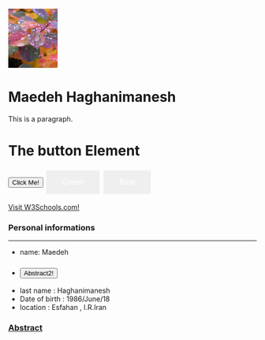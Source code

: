 
<html lang="en">
<head>
  <link rel="stylesheet" href="CSS/app.css">
  <style>
.button {
  border: none;
  color: white;
  padding: 15px 32px;
  text-align: center;
  text-decoration: none;
  display: inline-block;
  font-size: 16px;
  margin: 4px 2px;
  cursor: pointer;
}

.button1 {background-color: #4CAF50;} /* Green */
.button2 {background-color: #008CBA;} /* Blue */
</style>
</head>
<body>
  <img src="pic3.png" alt="Girl " width="100" height="120">
<h1>Maedeh Haghanimanesh</h1>
<p>This is a paragraph.</p>
  
 <h1>The button Element</h1>

<button type="button" onclick="(resume-fa.md)">Click Me!</button>
  <button class="button button1">Green</button>
<button class="button button2">Blue</button>
  
  <div>
    <a href="(resume-fa.md)">Visit W3Schools.com!</a>
  </div>

</body>
</html>

### Personal informations

---
+ name: Maedeh
- ### [<button type="button" onclick="(resume-fa.md)">Abstract2!</button>](resume-fa.md)
+ last name : Haghanimanesh
+ Date of birth : 1986/June/18
+ location : Esfahan , I.R.Iran

### [Abstract](resume-fa.md)





